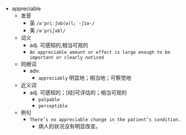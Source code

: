- appreciable
  - 发音
    - 英 `/ə'priːʃəb(ə)l; -ʃɪə-/`
    - 美 `/ə'priʃəbl/`
  - 词义
    - adj. 可感知的,相当可观的
    - `An appreciable amount or effect is large enough to be important or clearly noticed`
  - 同根词
    - adv.
      - `appreciably` 明显地；相当地；可察觉地
  - 近义词
    - adj. 可感知的；[经]可评估的；相当可观的
      - `palpable`
      - `perceptible`
  - 例句
    - `There’s no appreciable change in the patient’s condition.`
      - 病人的状况没有明显改变。

